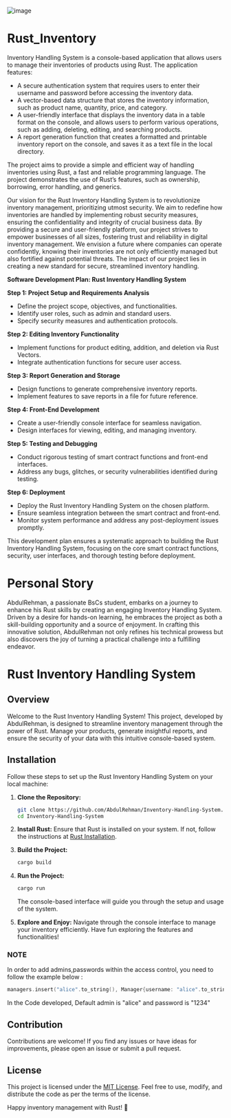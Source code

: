
![image](https://github.com/protocol-Weaver/Rust_Inventory/assets/98874867/1b731667-ae30-4486-a6ab-c3f7a97af6c4)

# Rust_Inventory
Inventory Handling System is a console-based application that allows users to manage their inventories of products using Rust. The application features:

- A secure authentication system that requires users to enter their username and password before accessing the inventory data.
- A vector-based data structure that stores the inventory information, such as product name, quantity, price, and category.
- A user-friendly interface that displays the inventory data in a table format on the console, and allows users to perform various operations, such as adding, deleting, editing, and searching products.
- A report generation function that creates a formatted and printable inventory report on the console, and saves it as a text file in the local directory.

The project aims to provide a simple and efficient way of handling inventories using Rust, a fast and reliable programming language. The project demonstrates the use of Rust’s features, such as ownership, borrowing, error handling, and generics.

Our vision for the Rust Inventory Handling System is to revolutionize inventory management, prioritizing utmost security. We aim to redefine how inventories are handled by implementing robust security measures, ensuring the confidentiality and integrity of crucial business data. By providing a secure and user-friendly platform, our project strives to empower businesses of all sizes, fostering trust and reliability in digital inventory management. We envision a future where companies can operate confidently, knowing their inventories are not only efficiently managed but also fortified against potential threats. The impact of our project lies in creating a new standard for secure, streamlined inventory handling.

**Software Development Plan: Rust Inventory Handling System**

**Step 1: Project Setup and Requirements Analysis**
- Define the project scope, objectives, and functionalities.
- Identify user roles, such as admin and standard users.
- Specify security measures and authentication protocols.

**Step 2: Editing Inventory Functionality**
- Implement functions for product editing, addition, and deletion via Rust Vectors.
- Integrate authentication functions for secure user access.

**Step 3: Report Generation and Storage**
- Design functions to generate comprehensive inventory reports.
- Implement features to save reports in a file for future reference.

**Step 4: Front-End Development**
- Create a user-friendly console interface for seamless navigation.
- Design interfaces for viewing, editing, and managing inventory.

**Step 5: Testing and Debugging**
- Conduct rigorous testing of smart contract functions and front-end interfaces.
- Address any bugs, glitches, or security vulnerabilities identified during testing.

**Step 6: Deployment**
- Deploy the Rust Inventory Handling System on the chosen platform.
- Ensure seamless integration between the smart contract and front-end.
- Monitor system performance and address any post-deployment issues promptly.

This development plan ensures a systematic approach to building the Rust Inventory Handling System, focusing on the core smart contract functions, security, user interfaces, and thorough testing before deployment.

# Personal Story 

AbdulRehman, a passionate BsCs student, embarks on a journey to enhance his Rust skills by creating an engaging Inventory Handling System. Driven by a desire for hands-on learning, he embraces the project as both a skill-building opportunity and a source of enjoyment. In crafting this innovative solution, AbdulRehman not only refines his technical prowess but also discovers the joy of turning a practical challenge into a fulfilling endeavor.


# Rust Inventory Handling System

## Overview

Welcome to the Rust Inventory Handling System! This project, developed by AbdulRehman, is designed to streamline inventory management through the power of Rust. Manage your products, generate insightful reports, and ensure the security of your data with this intuitive console-based system.

## Installation

Follow these steps to set up the Rust Inventory Handling System on your local machine:

1. **Clone the Repository:**
   ```bash
   git clone https://github.com/AbdulRehman/Inventory-Handling-System.git
   cd Inventory-Handling-System
   ```

2. **Install Rust:**
   Ensure that Rust is installed on your system. If not, follow the instructions at [Rust Installation](https://www.rust-lang.org/tools/install).

3. **Build the Project:**
   ```bash
   cargo build
   ```

4. **Run the Project:**
   ```bash
   cargo run
   ```
   The console-based interface will guide you through the setup and usage of the system.

5. **Explore and Enjoy:**
   Navigate through the console interface to manage your inventory efficiently. Have fun exploring the features and functionalities!

### NOTE
In order to add admins,passwords within the access control, you need to follow the example below : 
```cpp
managers.insert("alice".to_string(), Manager{username: "alice".to_string(), password: "1234".to_string()});
```

In the Code developed, Default admin is "alice" and password is "1234"


## Contribution

Contributions are welcome! If you find any issues or have ideas for improvements, please open an issue or submit a pull request.

## License

This project is licensed under the [MIT License](LICENSE). Feel free to use, modify, and distribute the code as per the terms of the license.

Happy inventory management with Rust! 🚀






